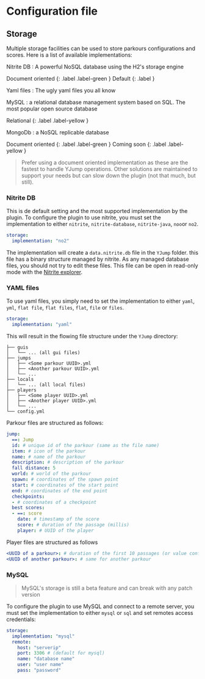# Configuration file

## Storage
Multiple storage facilities can be used to store parkours configurations and scores. Here is a list of available
implementations:

Nitrite DB
: A powerful NoSQL database using the H2's storage engine

  Document oriented
  {: .label .label-green }
  Default
  {: .label }

Yaml files
: The ugly yaml files you all know

MySQL
: a relational database management system based on SQL. The most popular open source database

  Relational
  {: .label .label-yellow }

MongoDb
: a NoSQL replicable database

  Document oriented
  {: .label .label-green }
  Coming soon
  {: .label .label-yellow }

> Prefer using a document oriented implementation as these are the fastest to handle YJump operations. Other solutions
> are maintained to support your needs but can slow down the plugin (not that much, but still).

### Nitrite DB

This is de default setting and the most supported implementation by the plugin. To configure the plugin to use nitrite,
you must set the implementation to either `nitrite`, `nitrite-database`, `nitrite-java`, `noo`or `no2`.

```yaml
storage:
  implementation: "no2"
```

The implementation will create a `data.nitrite.db` file in the `YJump` folder. this file has a binary structure managed
by nitrite. As any managed database files, you should not try to edit these files. This file can be open in read-only
mode with the [Nitrite explorer](https://github.com/nitrite/nitrite-java/releases/latest).

### YAML files

To use yaml files, you simply need to set the implementation to either `yaml`, `yml`, `flat file`, `flat files`, `flat`,
`file` or `files`.

```yaml
storage:
  implementation: "yaml"
```

This will result in the flowing file structure under the `YJump` directory:

```
├── guis
│   └── ... (all gui files)
├── jumps
│   ├── <Some parkour UUID>.yml
│   ├── <Another parkour UUID>.yml
│   └── ...
├── locals
│   └── ... (all local files)
├── players
│   ├── <Some player UUID>.yml
│   ├── <Another player UUID>.yml
│   └── ...
└── config.yml
```

Parkour files are structured as follows:

```yaml
jump:
  ==: Jump
  id: # unique id of the parkour (same as the file name)
  item: # icon of the parkour
  name: # name of the parkour
  description: # description of the parkour
  fall distance: 5
  world: # world of the parkour
  spawn: # coordinates of the spawn point
  start: # coordinates of the start point
  end: # coordinates of the end point
  checkpoints:
  - # coordinates of a checkpoint
  best scores:
  - ==: score
    date: # timestamp of the score
    score: # duration of the passage (millis)
    player: # UUID of the player
```

Player files are structured as follows

 ```yaml
<UUID of a parkour>: # duration of the first 10 passages (or value configured in config.yml) in millis
<UUID of another parkour>: # same for another parkour
```

### MySQL

> MySQL's storage is still a beta feature and can break with any patch version

To configure the plugin to use MySQL and connect to a remote server, you must set the implementation to either `mysql`
or `sql` and set remotes access credentials:

```yaml
storage:
  implementation: "mysql"
  remote:
    host: "serverip"
    port: 3306 # (default for mysql)
    name: "database name"
    user: "user name"
    pass: "password"
```
